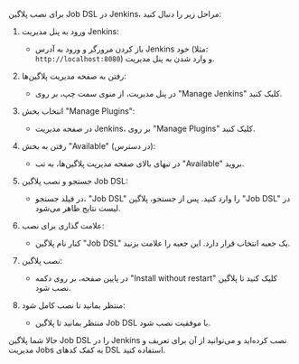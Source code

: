 برای نصب پلاگین Job DSL در Jenkins، مراحل زیر را دنبال کنید:

1. ورود به پنل مدیریت Jenkins:
   - باز کردن مرورگر و ورود به آدرس Jenkins خود (مثلا: `http://localhost:8080`) و وارد شدن به پنل مدیریت.

2. رفتن به صفحه مدیریت پلاگین‌ها:
   - در پنل مدیریت، از منوی سمت چپ، بر روی "Manage Jenkins" کلیک کنید.

3. انتخاب بخش "Manage Plugins":
   - در صفحه مدیریت Jenkins، بر روی "Manage Plugins" کلیک کنید.

4. رفتن به بخش "Available" (در دسترس):
   - در تبهای بالای صفحه مدیریت پلاگین‌ها، به تب "Available" بروید.

5. جستجو و نصب پلاگین Job DSL:
   - در فیلد جستجو، "Job DSL" را وارد کنید. پس از جستجو، پلاگین "Job DSL" در لیست نتایج ظاهر می‌شود.

6. علامت گذاری برای نصب:
   - کنار نام پلاگین "Job DSL" یک جعبه انتخاب قرار دارد. این جعبه را علامت بزنید.

7. نصب پلاگین:
   - در پایین صفحه، بر روی دکمه "Install without restart" کلیک کنید تا پلاگین نصب شود.

8. منتظر بمانید تا نصب کامل شود:
   - منتظر بمانید تا پلاگین Job DSL با موفقیت نصب شود.

حالا شما پلاگین Job DSL را در Jenkins نصب کرده‌اید و می‌توانید از آن برای تعریف و مدیریت Jobs به کمک کدهای DSL استفاده کنید.
